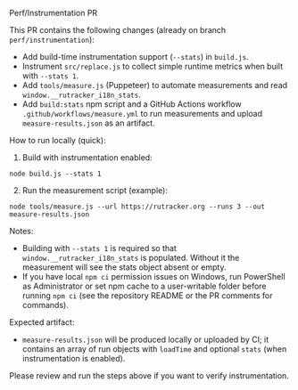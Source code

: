 Perf/Instrumentation PR

This PR contains the following changes (already on branch `perf/instrumentation`):

- Add build-time instrumentation support (`--stats`) in `build.js`.
- Instrument `src/replace.js` to collect simple runtime metrics when built with `--stats 1`.
- Add `tools/measure.js` (Puppeteer) to automate measurements and read `window.__rutracker_i18n_stats`.
- Add `build:stats` npm script and a GitHub Actions workflow `.github/workflows/measure.yml` to run measurements and upload `measure-results.json` as an artifact.

How to run locally (quick):

1. Build with instrumentation enabled:
```
node build.js --stats 1
```

2. Run the measurement script (example):
```
node tools/measure.js --url https://rutracker.org --runs 3 --out measure-results.json
```

Notes:
- Building with `--stats 1` is required so that `window.__rutracker_i18n_stats` is populated. Without it the measurement will see the stats object absent or empty.
- If you have local `npm ci` permission issues on Windows, run PowerShell as Administrator or set npm cache to a user-writable folder before running `npm ci` (see the repository README or the PR comments for commands).

Expected artifact:
- `measure-results.json` will be produced locally or uploaded by CI; it contains an array of run objects with `loadTime` and optional `stats` (when instrumentation is enabled).

Please review and run the steps above if you want to verify instrumentation.
